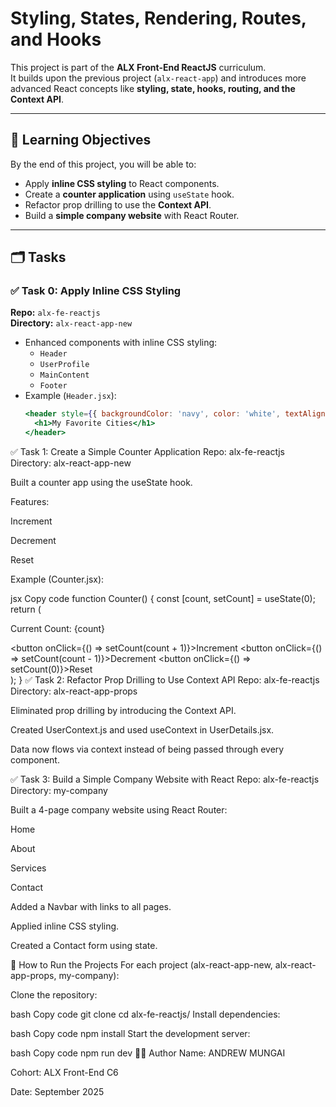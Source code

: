 # Styling, States, Rendering, Routes, and Hooks

This project is part of the **ALX Front-End ReactJS** curriculum.  
It builds upon the previous project (`alx-react-app`) and introduces more advanced React concepts like **styling, state, hooks, routing, and the Context API**.

---

## 📌 Learning Objectives
By the end of this project, you will be able to:
- Apply **inline CSS styling** to React components.
- Create a **counter application** using `useState` hook.
- Refactor prop drilling to use the **Context API**.
- Build a **simple company website** with React Router.

---

## 🗂️ Tasks

### ✅ Task 0: Apply Inline CSS Styling
**Repo:** `alx-fe-reactjs`  
**Directory:** `alx-react-app-new`  

- Enhanced components with inline CSS styling:
  - `Header`
  - `UserProfile`
  - `MainContent`
  - `Footer`
- Example (`Header.jsx`):
  ```jsx
  <header style={{ backgroundColor: 'navy', color: 'white', textAlign: 'center' }}>
    <h1>My Favorite Cities</h1>
  </header>
✅ Task 1: Create a Simple Counter Application
Repo: alx-fe-reactjs
Directory: alx-react-app-new

Built a counter app using the useState hook.

Features:

Increment

Decrement

Reset

Example (Counter.jsx):

jsx
Copy code
function Counter() {
  const [count, setCount] = useState(0);
  return (
    <div>
      <p>Current Count: {count}</p>
      <button onClick={() => setCount(count + 1)}>Increment</button>
      <button onClick={() => setCount(count - 1)}>Decrement</button>
      <button onClick={() => setCount(0)}>Reset</button>
    </div>
  );
}
✅ Task 2: Refactor Prop Drilling to Use Context API
Repo: alx-fe-reactjs
Directory: alx-react-app-props

Eliminated prop drilling by introducing the Context API.

Created UserContext.js and used useContext in UserDetails.jsx.

Data now flows via context instead of being passed through every component.

✅ Task 3: Build a Simple Company Website with React
Repo: alx-fe-reactjs
Directory: my-company

Built a 4-page company website using React Router:

Home

About

Services

Contact

Added a Navbar with links to all pages.

Applied inline CSS styling.

Created a Contact form using state.

🚀 How to Run the Projects
For each project (alx-react-app-new, alx-react-app-props, my-company):

Clone the repository:

bash
Copy code
git clone <your-repo-url>
cd alx-fe-reactjs/<project-folder>
Install dependencies:

bash
Copy code
npm install
Start the development server:

bash
Copy code
npm run dev
👨‍💻 Author
Name: ANDREW MUNGAI

Cohort: ALX Front-End C6

Date: September 2025